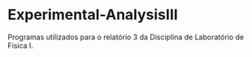 # Experimental-AnalysisIII
Programas utilizados para o relatório 3 da Disciplina de Laboratório de Física I.
